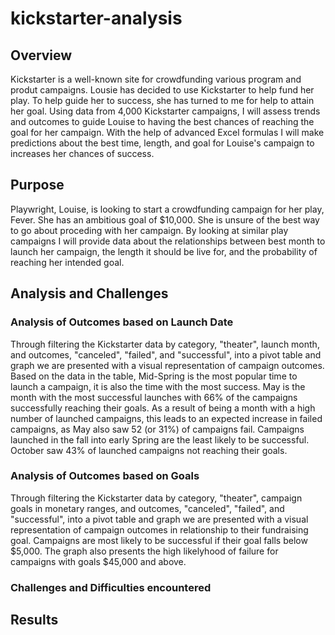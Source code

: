 # kickstarter-analysis
## Overview
Kickstarter is a well-known site for crowdfunding various program and produt campaigns. Lousie has decided to use Kickstarter to help fund her play. To help guide her to success, she has turned to me for help to attain her goal.
Using data from 4,000 Kickstarter campaigns, I will assess trends and outcomes to guide Louise to having the best chances of reaching the goal for her campaign. 
With the help of advanced Excel formulas I will make predictions about the best time, length, and goal for Louise's campaign to increases her chances of success. 
## Purpose
Playwright, Louise, is looking to start a crowdfunding campaign for her play, Fever. She has an ambitious goal of $10,000. She is unsure of the best way to go about proceding with her campaign.
By looking at similar play campaigns I will provide data about the relationships between best month to launch her campaign, the length it should be live for, and the probability of reaching her intended goal. 
## Analysis and Challenges
### Analysis of Outcomes based on Launch Date
Through filtering the Kickstarter data by category, "theater", launch month, and outcomes, "canceled", "failed", and "successful", into a pivot table and graph we are presented with a visual representation of campaign outcomes.
Based on the data in the table, Mid-Spring is the most popular time to launch a campaign, it is also the time with the most success.
May is the month with the most successful launches with 66% of the campaigns successfully reaching their goals.
As a result of being a month with a high number of launched campaigns, this leads to an expected increase in failed campaigns, as May also saw 52 (or 31%) of campaigns fail. 
Campaigns launched in the fall into early Spring are the least likely to be successful.
October saw 43% of launched campaigns not reaching their goals. 
### Analysis of Outcomes based on Goals
Through filtering the Kickstarter data by category, "theater", campaign goals in monetary ranges, and outcomes, "canceled", "failed", and "successful", into a pivot table and graph we are presented with a visual representation of campaign outcomes in relationship to their fundraising goal.
Campaigns are most likely to be successful if their goal falls below $5,000. The graph also presents the high likelyhood of failure for campaigns with goals $45,000 and above. 
### Challenges and Difficulties encountered
## Results